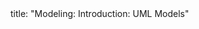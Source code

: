 <frontmatter>
title: "Modeling: Introduction: UML Models"
</frontmatter>

<include src="index-body.md" boilerplate />
